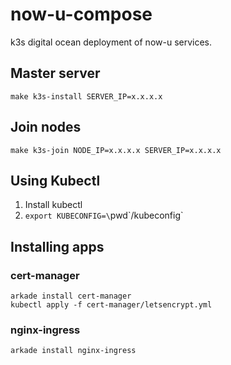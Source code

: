 # now-u-compose
k3s digital ocean deployment of now-u services.


## Master server

`make k3s-install SERVER_IP=x.x.x.x`

## Join nodes

`make k3s-join NODE_IP=x.x.x.x SERVER_IP=x.x.x.x`

## Using Kubectl

1. Install kubectl
2. `export KUBECONFIG=\`pwd\`/kubeconfig`

## Installing apps

### cert-manager

```
arkade install cert-manager
kubectl apply -f cert-manager/letsencrypt.yml
```

### nginx-ingress

```
arkade install nginx-ingress 
```

